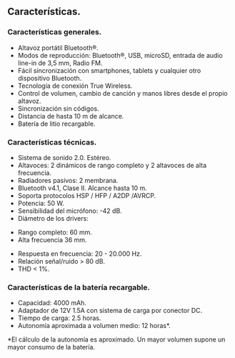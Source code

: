 ## Características.

### Características generales.
*	Altavoz portátil Bluetooth®.
*	Modos de reproducción: Bluetooth®, USB, microSD, entrada de audio line-in de 3,5 mm, Radio FM.
*	Fácil sincronización con smartphones, tablets y cualquier otro dispositivo Bluetooth.
* Tecnología de conexión True Wireless.
*	Control de volumen, cambio de canción y manos libres desde el propio altavoz.
*	Sincronización sin códigos.
*	Distancia de hasta 10 m de alcance.
*	Batería de litio recargable.

### Características técnicas.

*	Sistema de sonido 2.0. Estéreo.
* Altavoces: 2 dinámicos de rango completo y 2 altavoces de alta frecuencia.
* Radiadores pasivos: 2 membrana.
*	Bluetooth v4.1, Clase II. Alcance hasta 10 m.
*	Soporta protocolos HSP / HFP / A2DP /AVRCP.
*	Potencia: 50 W.
*	Sensibilidad del micrófono: -42 dB.
*	Diámetro de los drivers:
  - Rango completo: 60 mm.
  - Alta frecuencia 36 mm.
*	Respuesta en frecuencia: 20 - 20.000 Hz.
*	Relación señal/ruido > 80 dB.
*	THD < 1%.

### Características de la batería recargable.
*	Capacidad: 4000 mAh.
*	Adaptador de 12V 1.5A con sistema de carga por conector DC.
*	Tiempo de carga: 2.5 horas.
*	Autonomía aproximada a volumen medio: 12 horas*.

 *El cálculo de la autonomía es aproximado. Un mayor volumen supone un mayor consumo de la batería.

